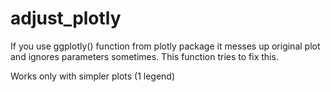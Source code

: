 # adjust_plotly

If you use ggplotly() function from plotly package it messes up original plot and ignores parameters sometimes.
This function tries to fix this.

Works only with simpler plots (1 legend)
